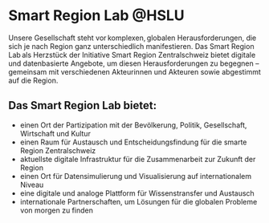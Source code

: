 # Smart Region Lab @HSLU 

Unsere Gesellschaft steht vor komplexen, globalen Herausforderungen, die sich je nach Region ganz unterschiedlich manifestieren. Das Smart Region Lab als Herzstück der Initiative Smart Region Zentralschweiz bietet digitale und datenbasierte Angebote, um diesen Herausforderungen zu begegnen – gemeinsam mit verschiedenen Akteurinnen und Akteuren sowie abgestimmt auf die Region.

## Das Smart Region Lab bietet:

- einen Ort der Partizipation mit der Bevölkerung, Politik, Gesellschaft, Wirtschaft und Kultur  
- einen Raum für Austausch und Entscheidungsfindung für die smarte Region Zentralschweiz 
- aktuellste digitale Infrastruktur für die Zusammenarbeit zur Zukunft der Region 
- einen Ort für Datensimulierung und Visualisierung auf internationalem Niveau 
- eine digitale und analoge Plattform für Wissenstransfer und Austausch 
- internationale Partnerschaften, um Lösungen für die globalen Probleme von morgen zu finden 
